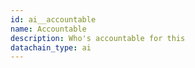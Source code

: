 ```yaml
---
id: ai__accountable
name: Accountable
description: Who's accountable for this
datachain_type: ai
---
```

